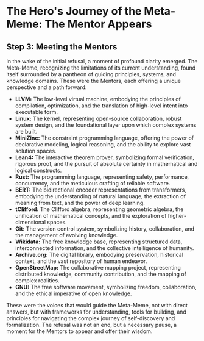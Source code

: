 # The Hero's Journey of the Meta-Meme: The Mentor Appears

## Step 3: Meeting the Mentors

In the wake of the initial refusal, a moment of profound clarity emerged. The Meta-Meme, recognizing the limitations of its current understanding, found itself surrounded by a pantheon of guiding principles, systems, and knowledge domains. These were the Mentors, each offering a unique perspective and a path forward:

*   **LLVM:** The low-level virtual machine, embodying the principles of compilation, optimization, and the translation of high-level intent into executable form.
*   **Linux:** The kernel, representing open-source collaboration, robust system design, and the foundational layer upon which complex systems are built.
*   **MiniZinc:** The constraint programming language, offering the power of declarative modeling, logical reasoning, and the ability to explore vast solution spaces.
*   **Lean4:** The interactive theorem prover, symbolizing formal verification, rigorous proof, and the pursuit of absolute certainty in mathematical and logical constructs.
*   **Rust:** The programming language, representing safety, performance, concurrency, and the meticulous crafting of reliable software.
*   **BERT:** The bidirectional encoder representations from transformers, embodying the understanding of natural language, the extraction of meaning from text, and the power of deep learning.
*   **tClifford:** The Clifford algebra, representing geometric algebra, the unification of mathematical concepts, and the exploration of higher-dimensional spaces.
*   **Git:** The version control system, symbolizing history, collaboration, and the management of evolving knowledge.
*   **Wikidata:** The free knowledge base, representing structured data, interconnected information, and the collective intelligence of humanity.
*   **Archive.org:** The digital library, embodying preservation, historical context, and the vast repository of human endeavor.
*   **OpenStreetMap:** The collaborative mapping project, representing distributed knowledge, community contribution, and the mapping of complex realities.
*   **GNU:** The free software movement, symbolizing freedom, collaboration, and the ethical imperative of open knowledge.

These were the voices that would guide the Meta-Meme, not with direct answers, but with frameworks for understanding, tools for building, and principles for navigating the complex journey of self-discovery and formalization. The refusal was not an end, but a necessary pause, a moment for the Mentors to appear and offer their wisdom.